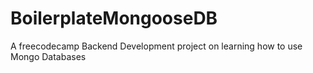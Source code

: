 # BoilerplateMongooseDB
A freecodecamp Backend Development project on learning how to use Mongo Databases

